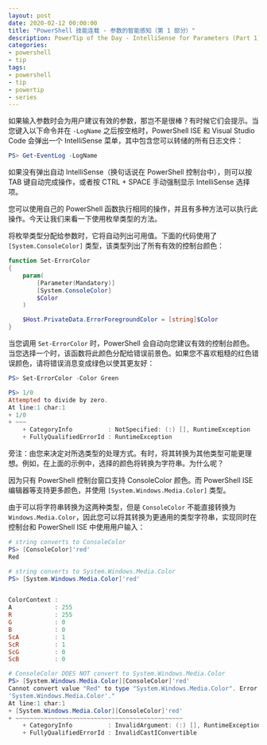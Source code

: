 ```yaml
---
layout: post
date: 2020-02-12 00:00:00
title: "PowerShell 技能连载 - 参数的智能感知（第 1 部分）"
description: PowerTip of the Day - IntelliSense for Parameters (Part 1)
categories:
- powershell
- tip
tags:
- powershell
- tip
- powertip
- series
---
```

如果输入参数时会为用户建议有效的参数，那岂不是很棒？有时候它们会提示。当您键入以下命令并在 `-LogName` 之后按空格时，PowerShell ISE 和 Visual Studio Code 会弹出一个 IntelliSense 菜单，其中包含您可以转储的所有日志文件：

```powershell
PS> Get-EventLog -LogName
```

如果没有弹出自动 IntelliSense（换句话说在 PowerShell 控制台中），则可以按 TAB 键自动完成操作，或者按 CTRL + SPACE 手动强制显示 IntelliSense 选择项。

您可以使用自己的 PowerShell 函数执行相同的操作，并且有多种方法可以执行此操作。今天让我们来看一下使用枚举类型的方法。

将枚举类型分配给参数时，它将自动列出可用值。下面的代码使用了 `[System.ConsoleColor]` 类型，该类型列出了所有有效的控制台颜色：

```powershell
function Set-ErrorColor
{
    param(
        [Parameter(Mandatory)]
        [System.ConsoleColor]
        $Color
    )

    $Host.PrivateData.ErrorForegroundColor = [string]$Color
}
```

当您调用 `Set-ErrorColor` 时，PowerShell 会自动向您建议有效的控制台颜色。当您选择一个时，该函数将此颜色分配给错误前景色。如果您不喜欢粗糙的红色错误颜色，请将错误消息变成绿色以使其更友好：

```powershell
PS> Set-ErrorColor -Color Green

PS> 1/0
Attempted to divide by zero.
At line:1 char:1
+ 1/0
+ ~~~
    + CategoryInfo          : NotSpecified: (:) [], RuntimeException
    + FullyQualifiedErrorId : RuntimeException
```

旁注：由您来决定对所选类型的处理方式。有时，将其转换为其他类型可能更理想。例如，在上面的示例中，选择的颜色将转换为字符串。为什么呢？

因为只有 PowerShell 控制台窗口支持 ConsoleColor 颜色。而 PowerShell ISE 编辑器等支持更多颜色，并使用 `[System.Windows.Media.Color]` 类型。

由于可以将字符串转换为这两种类型，但是 `ConsoleColor` 不能直接转换为 `Windows.Media.Color`，因此您可以将其转换为更通用的类型字符串，实现同时在控制台和 PowerShell ISE 中使用用户输入：

```powershell
# string converts to ConsoleColor
PS> [ConsoleColor]'red'
Red

# string converts to System.Windows.Media.Color
PS> [System.Windows.Media.Color]'red'


ColorContext :
A            : 255
R            : 255
G            : 0
B            : 0
ScA          : 1
ScR          : 1
ScG          : 0
ScB          : 0

# ConsoleColor DOES NOT convert to System.Windows.Media.Color
PS> [System.Windows.Media.Color][ConsoleColor]'red'
Cannot convert value "Red" to type "System.Windows.Media.Color". Error: "Invalid cast from 'System.ConsoleColor' to
'System.Windows.Media.Color'."
At line:1 char:1
+ [System.Windows.Media.Color][ConsoleColor]'red'
+ ~~~~~~~~~~~~~~~~~~~~~~~~~~~~~~~~~~~~~~~~~~~~~~~
    + CategoryInfo          : InvalidArgument: (:) [], RuntimeException
    + FullyQualifiedErrorId : InvalidCastIConvertible
```

<!--本文国际来源：[IntelliSense for Parameters (Part 1)](https://community.idera.com/database-tools/powershell/powertips/b/tips/posts/intellisense-for-parameters-part-1)-->

